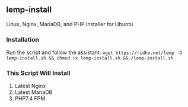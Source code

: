 ## lemp-install
Linux, Nginx, MariaDB, and PHP Installer for Ubuntu

### Installation
Run the script and follow the assistant:
`wget https://ridho.net/lemp -O lemp-install.sh && chmod +x lemp-install.sh &&./lemp-install.sh`

### This Script Will Install
1. Latest Nginx
2. Latest MariaDB
3. PHP7.4 FPM
